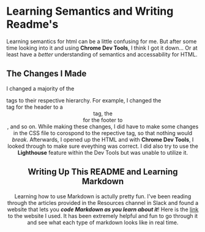 # Learning Semantics and Writing Readme's

Learning semantics for html can be a little confusing for me. But after some time looking into it and using **Chrome Dev Tools**, I think I got it down... Or at least have a _better_ understanding of semantics and accessability for HTML.

## The Changes I Made

I changed a majority of the <div> tags to their respective hierarchy. For example, I changed the <div> tag for the header to a <header> tag, the <div> for the footer to <footer>, and so on. While making these changes, I did have to make some changes in the CSS file to corospond to the repective tag, so that nothing would _break_. Afterwards, I opened up the HTML and with **Chrome Dev Tools**, I looked through to make sure eveything was correct. I did also try to use the **Lighthouse** feature within the Dev Tools but was unable to utilize it.

## Writing Up This README and Learning Markdown

Learning how to use Markdown is actully pretty fun. I've been reading through the articles provided in the Resources channel in Slack and found a website that lets you **_code Markdown as you learn about it_**! Here is the [link](www.markdowntutorial.com) to the website I used. It has been extremely helpful and fun to go through it and see what each type of markdown looks like in real time. 